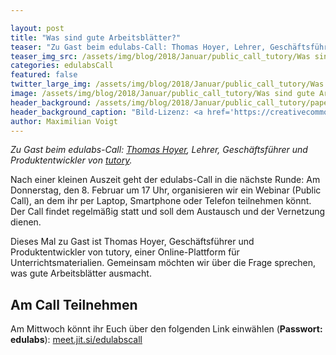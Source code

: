 ```yaml
---

layout: post
title: "Was sind gute Arbeitsblätter?"
teaser: "Zu Gast beim edulabs-Call: Thomas Hoyer, Lehrer, Geschäftsführer und Produktentwickler von tutory."
teaser_img_src: /assets/img/blog/2018/Januar/public_call_tutory/Was sind gute Arbeitsblätter.jpg
categories: edulabsCall
featured: false
twitter_large_img: /assets/img/blog/2018/Januar/public_call_tutory/Was sind gute Arbeitsblätter.jpg
image: /assets/img/blog/2018/Januar/public_call_tutory/Was sind gute Arbeitsblätter.jpg
header_background: /assets/img/blog/2018/Januar/public_call_tutory/papers.jpg
header_background_caption: "Bild-Lizenz: <a href='https://creativecommons.org/share-your-work/public-domain/cc0/'>CC0</a>"
author: Maximilian Voigt
---
```

*Zu Gast beim edulabs-Call: [Thomas Hoyer](https://twitter.com/thohoyer), Lehrer, Geschäftsführer und Produktentwickler von [tutory](https://www.tutory.de/).*

Nach einer kleinen Auszeit geht der edulabs-Call in die nächste Runde: Am Donnerstag, den 8. Februar um 17 Uhr, organisieren wir ein Webinar (Public Call), an dem ihr per Laptop, Smartphone oder Telefon teilnehmen könnt. Der Call findet regelmäßig statt und soll dem Austausch und der Vernetzung dienen.

Dieses Mal zu Gast ist Thomas Hoyer, Geschäftsführer und Produktentwickler von tutory, einer Online-Plattform für Unterrichtsmaterialien. Gemeinsam möchten wir über die Frage sprechen, was gute Arbeitsblätter ausmacht. 

## Am Call Teilnehmen

Am Mittwoch könnt ihr Euch über den folgenden Link einwählen (**Passwort: edulabs**): <a href="https://meet.jit.si/edulabscall">meet.jit.si/edulabscall</a>